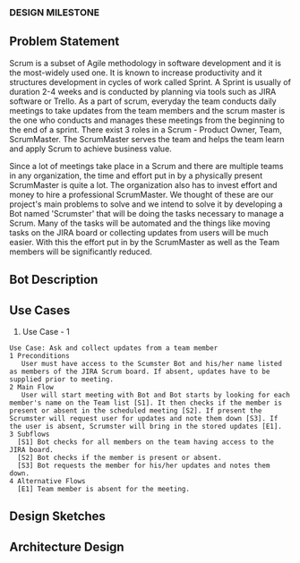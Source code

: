 ### DESIGN MILESTONE ###

## Problem Statement

Scrum is a subset of Agile methodology in software development and it is the most-widely used one. It is known to increase productivity and it structures development in cycles of work called Sprint. A Sprint is usually of duration 2-4 weeks and is conducted by planning via tools such as JIRA software or Trello. As a part of scrum, everyday the team conducts daily meetings to take updates from the team members and the scrum master is the one who conducts and manages these meetings from the beginning to the end of a sprint. There exist 3 roles in a Scrum - Product Owner, Team, ScrumMaster. The ScrumMaster serves the team and helps the team learn and apply Scrum to achieve business value. 

Since a lot of meetings take place in a Scrum and there are multiple teams in any organization, the time and effort put in by a physically present ScrumMaster is quite a lot. The organization also has to invest effort and money to hire a professional ScrumMaster. We thought of these are our project's main problems to solve and we intend to solve it by developing a Bot named 'Scrumster' that will be doing the tasks necessary to manage a Scrum. Many of the tasks will be automated and the things like moving tasks on the JIRA board or collecting updates from users will be much easier. With this the effort put in by the ScrumMaster as well as the Team members will be significantly reduced.

## Bot Description

## Use Cases

1. Use Case - 1

```
Use Case: Ask and collect updates from a team member
1 Preconditions
   User must have access to the Scumster Bot and his/her name listed as members of the JIRA Scrum board. If absent, updates have to be supplied prior to meeting.
2 Main Flow
   User will start meeting with Bot and Bot starts by looking for each member's name on the Team list [S1]. It then checks if the member is present or absent in the scheduled meeting [S2]. If present the Scrumster will request user for updates and note them down [S3]. If the user is absent, Scrumster will bring in the stored updates [E1]. 
3 Subflows
  [S1] Bot checks for all members on the team having access to the JIRA board.
  [S2] Bot checks if the member is present or absent.
  [S3] Bot requests the member for his/her updates and notes them down.
4 Alternative Flows
  [E1] Team member is absent for the meeting.
```

## Design Sketches

## Architecture Design
